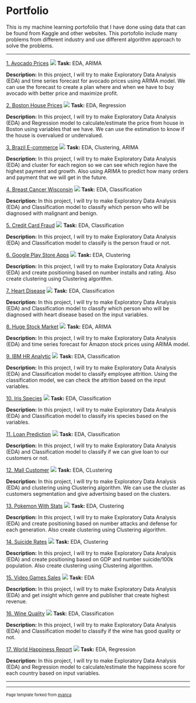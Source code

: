 # Portfolio

This is my machine learning portofolio that I have done using data that can be found from Kaggle and other websites. This portofolio include many problems from different industry and use different algorithm approach to solve the problems.

---
[1. Avocado Prices](https://github.com/richardraphitaompusunggu/datascience_and_machinelearning/blob/master/Avocado%20Prices/Avocado%20Prices.ipynb)
<img src="images/data_avocado_prices.png?raw=true"/>
**Task:** EDA, ARIMA

**Description:** In this project, I will try to make Exploratory Data Analysis (EDA) and time series forecast for avocado prices using ARIMA model. We can use the forecast to create a plan where and when we have to buy avocado with better price and maximize profit.


[2. Boston House Prices](https://github.com/richardraphitaompusunggu/datascience_and_machinelearning/blob/master/Boston%20House%20Price/Boston%20House%20Price.ipynb)
<img src="images/data_correlation_boston_price.png?raw=true"/>
**Task:** EDA, Regression

**Description:** In this project, I will try to make Exploratory Data Analysis (EDA) and Regression model to calculate/estimate the price from house in Boston using variables that we have. We can use the estimation to know if the house is overvalued or undervalued.

[3. Brazil E-commerce](https://github.com/richardraphitaompusunggu/datascience_and_machinelearning/blob/master/Brazil%20Ecommerce/Brazilian%20E-commerce.ipynb)
<img src="images/data_brazil_ecommerce.png?raw=true"/>
**Task:** EDA, Clustering, ARIMA

**Description:** In this project, I will try to make Exploratory Data Analysis (EDA) and cluster for each region so we can see which region have the highest payment and growth. Also using ARIMA to predict how many orders and payment that we will get in the future.

[4. Breast Cancer Wisconsin](https://github.com/richardraphitaompusunggu/datascience_and_machinelearning/blob/master/Breast%20Cancer%20Wisconsin/Breast%20Cancer.ipynb)
<img src="images/data_breast_cancer.png?raw=true"/>
**Task:** EDA, Classification

**Description:** In this project, I will try to make Exploratory Data Analysis (EDA) and Classification model to classify which person who will be diagnosed with malignant and benign.

[5. Credit Card Fraud](https://github.com/richardraphitaompusunggu/datascience_and_machinelearning/blob/master/Credit%20Card%20Fraud/Credit%20Fraud.ipynb)
<img src="images/data_credit_fraud.png?raw=true"/>
**Task:** EDA, Classification

**Description:** In this project, I will try to make Exploratory Data Analysis (EDA) and Classification model to classify is the person fraud or not.

[6. Google Play Store Apps](https://github.com/richardraphitaompusunggu/datascience_and_machinelearning/blob/master/Google%20Play%20Store%20Apps/Google%20Play%20Store.ipynb)
<img src="images/data_google.png?raw=true"/>
**Task:** EDA, Clustering

**Description:** In this project, I will try to make Exploratory Data Analysis (EDA) and create positioning based on number installs and rating. Also create clustering using Clustering algorithm.

[7. Heart Disease](https://github.com/richardraphitaompusunggu/datascience_and_machinelearning/blob/master/Heart%20Disease/Heart%20Disease%20UCI.ipynb)
<img src="images/data_heart_disease.png?raw=true"/>
**Task:** EDA, Classification

**Description:** In this project, I will try to make Exploratory Data Analysis (EDA) and Classification model to classify which person who will be diagnosed with heart disease based on the input variables.

[8. Huge Stock Market](https://github.com/richardraphitaompusunggu/datascience_and_machinelearning/blob/master/Huge%20Stock%20Market/Stock%20Market%20Price.ipynb)
<img src="images/data_average_open_price_1.png?raw=true"/>
**Task:** EDA, ARIMA

**Description:** In this project, I will try to make Exploratory Data Analysis (EDA) and time series forecast for Amazon stock prices using ARIMA model.

[9. IBM HR Analytic](https://github.com/richardraphitaompusunggu/datascience_and_machinelearning/blob/master/IBM%20HR%20Analystic/IBM%20HR%20Analystics.ipynb)
<img src="images/data_IBM_HR.png?raw=true"/>
**Task:** EDA, Classification

**Description:** In this project, I will try to make Exploratory Data Analysis (EDA) and Classification model to classify employee attrition. Using the classification model, we can check the attrition based on the input variables.

[10. Iris Species](https://github.com/richardraphitaompusunggu/datascience_and_machinelearning/blob/master/Iris%20Species/Iris%20Species.ipynb)
<img src="images/data_distribution_species.png?raw=true"/>
**Task:** EDA, Classification

**Description:** In this project, I will try to make Exploratory Data Analysis (EDA) and Classification model to classify iris species based on the variables.

[11. Loan Prediction](https://github.com/richardraphitaompusunggu/datascience_and_machinelearning/blob/master/Loan%20Prediction%20Dataset/Loan%20Prediction%20Problem.ipynb)
<img src="images/data_distribution_loan_status.png?raw=true"/>
**Task:** EDA, Classification

**Description:** In this project, I will try to make Exploratory Data Analysis (EDA) and Classification model to classify if we can give loan to our customers or not.

[12. Mall Customer](https://github.com/richardraphitaompusunggu/datascience_and_machinelearning/blob/master/Mall%20Customer/Mall%20Customer.ipynb)
<img src="images/data_clustering_mall_cust.png?raw=true"/>
**Task:** EDA, CLustering

**Description:** In this project, I will try to make Exploratory Data Analysis (EDA) and clustering using Clustering algorithm. We can use the cluster as customers segmentation and give advertising based on the clusters.

[13. Pokemon With Stats](https://github.com/richardraphitaompusunggu/datascience_and_machinelearning/blob/master/Pokemon%20With%20Stats/Pokemon%20With%20Stats.ipynb)
<img src="images/data_pokemon.png?raw=true"/>
**Task:** EDA, Clustering

**Description:** In this project, I will try to make Exploratory Data Analysis (EDA) and create positioning based on number attacks and defense for each generation. Also create clustering using Clustering algorithm.

[14. Suicide Rates](https://github.com/richardraphitaompusunggu/datascience_and_machinelearning/blob/master/Suicide%20Rates/Suicide%20Rates.ipynb)
<img src="images/data_suicide.png?raw=true"/>
**Task:** EDA, Clustering

**Description:** In this project, I will try to make Exploratory Data Analysis (EDA) and create positioning based on GDP and number suicide/100k population. Also create clustering using Clustering algorithm.

[15. Video Games Sales](https://github.com/richardraphitaompusunggu/datascience_and_machinelearning/blob/master/Video%20Games%20Sales/Video%20Games%20Sales.ipynb)
<img src="images/data_video_game_sales.png?raw=true"/>
**Task:** EDA

**Description:** In this project, I will try to make Exploratory Data Analysis (EDA) and get insight which genre and publisher that create highest revenue.

[16. Wine Quality](https://github.com/richardraphitaompusunggu/datascience_and_machinelearning/blob/master/Wine%20Quality/Wine%20Quality.ipynb)
<img src="images/data_distribution_wine_quality_2.png?raw=true"/>
**Task:** EDA, Classification

**Description:** In this project, I will try to make Exploratory Data Analysis (EDA) and Classification model to classify if the wine has good quality or not.

[17. World Happiness Report](https://github.com/richardraphitaompusunggu/datascience_and_machinelearning/blob/master/World%20Happiness%20Report/World%20Happiness%20Report.ipynb)
<img src="images/data_world_happiness.png?raw=true"/>
**Task:** EDA, Regression

**Description:** In this project, I will try to make Exploratory Data Analysis (EDA) and Regression model to calculate/estimate the happiness score for each country based on input variables.


---




---
<p style="font-size:11px">Page template forked from <a href="https://github.com/evanca/quick-portfolio">evanca</a></p>
<!-- Remove above link if you don't want to attibute -->

